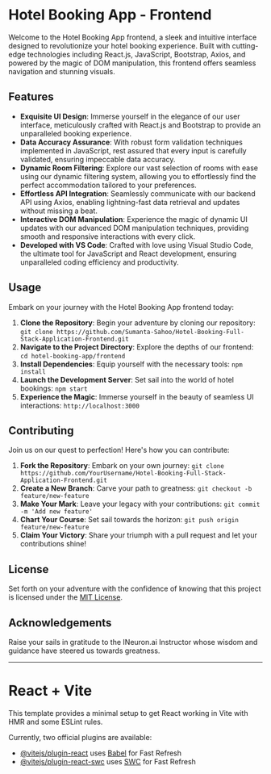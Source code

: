 # Hotel Booking App - Frontend

Welcome to the Hotel Booking App frontend, a sleek and intuitive interface designed to revolutionize your hotel booking experience. Built with cutting-edge technologies including React.js, JavaScript, Bootstrap, Axios, and powered by the magic of DOM manipulation, this frontend offers seamless navigation and stunning visuals.

## Features

- **Exquisite UI Design**: Immerse yourself in the elegance of our user interface, meticulously crafted with React.js and Bootstrap to provide an unparalleled booking experience.
- **Data Accuracy Assurance**: With robust form validation techniques implemented in JavaScript, rest assured that every input is carefully validated, ensuring impeccable data accuracy.
- **Dynamic Room Filtering**: Explore our vast selection of rooms with ease using our dynamic filtering system, allowing you to effortlessly find the perfect accommodation tailored to your preferences.
- **Effortless API Integration**: Seamlessly communicate with our backend API using Axios, enabling lightning-fast data retrieval and updates without missing a beat.
- **Interactive DOM Manipulation**: Experience the magic of dynamic UI updates with our advanced DOM manipulation techniques, providing smooth and responsive interactions with every click.
- **Developed with VS Code**: Crafted with love using Visual Studio Code, the ultimate tool for JavaScript and React development, ensuring unparalleled coding efficiency and productivity.

## Usage

Embark on your journey with the Hotel Booking App frontend today:

1. **Clone the Repository**: Begin your adventure by cloning our repository: `git clone https://github.com/Sumanta-Sahoo/Hotel-Booking-Full-Stack-Application-Frontend.git`
2. **Navigate to the Project Directory**: Explore the depths of our frontend: `cd hotel-booking-app/frontend`
3. **Install Dependencies**: Equip yourself with the necessary tools: `npm install`
4. **Launch the Development Server**: Set sail into the world of hotel bookings: `npm start`
5. **Experience the Magic**: Immerse yourself in the beauty of seamless UI interactions: `http://localhost:3000`

## Contributing

Join us on our quest to perfection! Here's how you can contribute:

1. **Fork the Repository**: Embark on your own journey: `git clone https://github.com/YourUsername/Hotel-Booking-Full-Stack-Application-Frontend.git`
2. **Create a New Branch**: Carve your path to greatness: `git checkout -b feature/new-feature`
3. **Make Your Mark**: Leave your legacy with your contributions: `git commit -m 'Add new feature'`
4. **Chart Your Course**: Set sail towards the horizon: `git push origin feature/new-feature`
5. **Claim Your Victory**: Share your triumph with a pull request and let your contributions shine!

## License

Set forth on your adventure with the confidence of knowing that this project is licensed under the [MIT License](LICENSE).

## Acknowledgements

Raise your sails in gratitude to the INeuron.ai Instructor whose wisdom and guidance have steered us towards greatness.

---


# React + Vite

This template provides a minimal setup to get React working in Vite with HMR and some ESLint rules.

Currently, two official plugins are available:

- [@vitejs/plugin-react](https://github.com/vitejs/vite-plugin-react/blob/main/packages/plugin-react/README.md) uses [Babel](https://babeljs.io/) for Fast Refresh
- [@vitejs/plugin-react-swc](https://github.com/vitejs/vite-plugin-react-swc) uses [SWC](https://swc.rs/) for Fast Refresh

